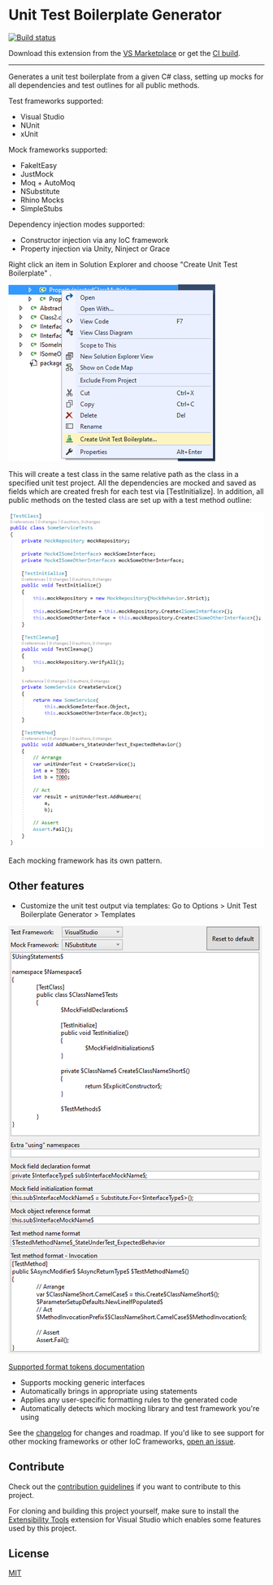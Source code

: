 # Unit Test Boilerplate Generator

[![Build status](https://ci.appveyor.com/api/projects/status/7ecfxkoe7sj4nw5h?svg=true)](https://ci.appveyor.com/project/RandomEngy/unittestboilerplategenerator)

Download this extension from the [VS Marketplace](https://marketplace.visualstudio.com/items?itemName=RandomEngy.UnitTestBoilerplateGenerator)
or get the [CI build](http://vsixgallery.com/extension/UnitTestBoilerplate.RandomEngy.ca0bb824-eb5a-41a8-ab39-3b81f03ba3fe/).

---------------------------------------

Generates a unit test boilerplate from a given C# class, setting up mocks for all dependencies and test outlines for all public methods.

Test frameworks supported:
* Visual Studio
* NUnit
* xUnit

Mock frameworks supported:
* FakeItEasy
* JustMock
* Moq + AutoMoq
* NSubstitute
* Rhino Mocks
* SimpleStubs

Dependency injection modes supported:
* Constructor injection via any IoC framework
* Property injection via Unity, Ninject or Grace

Right click an item in Solution Explorer and choose "Create Unit Test Boilerplate" .

![Before Screenshot](BeforeScreenshot.png)

This will create a test class in the same relative path as the class in a specified unit test project.
All the dependencies are mocked and saved as fields which are created fresh for each test via [TestInitialize]. In addition, all public methods
on the tested class are set up with a test method outline:

![After Screenshot](AfterScreenshot.png)

Each mocking framework has its own pattern.

## Other features
* Customize the unit test output via templates: Go to Options > Unit Test Boilerplate Generator > Templates

![Options Screenshot](OptionsScreenshot.png)

[Supported format tokens documentation](https://github.com/Microsoft/UnitTestBoilerplateGenerator/wiki/Custom-Format-Tokens)

* Supports mocking generic interfaces
* Automatically brings in appropriate using statements
* Applies any user-specific formatting rules to the generated code
* Automatically detects which mocking library and test framework you're using

See the [changelog](https://github.com/RandomEngy/UnitTestBoilerplateGenerator/blob/master/CHANGELOG.md) for changes and roadmap. If you'd like to see support for other mocking
frameworks or other IoC frameworks, [open an issue](https://github.com/RandomEngy/UnitTestBoilerplateGenerator/issues/new).

## Contribute
Check out the [contribution guidelines](https://github.com/RandomEngy/UnitTestBoilerplateGenerator/blob/master/CONTRIBUTING.md)
if you want to contribute to this project.

For cloning and building this project yourself, make sure
to install the
[Extensibility Tools](https://marketplace.visualstudio.com/items?itemName=MadsKristensen.ExtensibilityTools)
extension for Visual Studio which enables some features
used by this project.

## License
[MIT](https://github.com/RandomEngy/UnitTestBoilerplateGenerator/blob/master/LICENSE)
